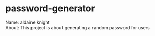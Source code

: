# password-generator
Name: aldaine knight<br>
About: This project is about generating a random password for users

